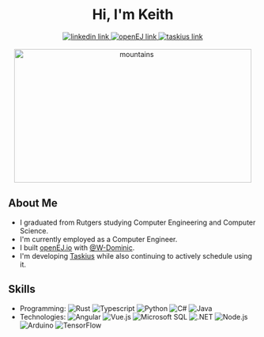<div id="header" align="center">
  <h1>Hi, I'm Keith</h1>
  <div id="badges">
    <a href="https://www.linkedin.com/in/keith-lehman-930949224/">
      <img src="https://img.shields.io/badge/LinkedIn-blue?logo=linkedin&logoColor=white&style=for-the-badge" alt="linkedin link">
    </a>
    <a href="https://openej.io">
      <img src="https://img.shields.io/badge/-openEJ.io-success?style=for-the-badge&logo=subaru" alt="openEJ link">
    </a>
    <a href="https://taskius.radontech.xyz">
      <img src="https://img.shields.io/badge/Taskius-orange?logo=task&logoColor=white&style=for-the-badge" alt="taskius link">
    </a>
  </div>
  <br>
  <img src="https://external-content.duckduckgo.com/iu/?u=http%3A%2F%2Fwww.100hdwallpapers.com%2Fwallpapers%2F3840x2160%2Fmountains_lscape_minimal_4k-hd_wallpapers.jpg&f=1&nofb=1" alt="mountains" width=480 height=270>
</div>
<div id="body" align="left">
  <h2>About Me</h2>
  <ul>
    <li>I graduated from Rutgers studying Computer Engineering and Computer Science.</li>
    <li>I'm currently employed as a Computer Engineer.</li>
    <li>I built <a href="https://openej.io">openEJ.io</a> with <a href="https://github.com/W-Dominic">@W-Dominic</a>.</li>
    <li>I'm developing <a href="https://taskius.radontech.xyz">Taskius</a> while also continuing to actively schedule using it.</li>
  </ul>
  <h2>Skills</h2>
  <ul>
    <li>Programming: <img src="https://img.shields.io/badge/-Rust-orange?style=flat-square&logo=Rust" alt="Rust"> <img src="https://img.shields.io/badge/-Typescript-9cf?style=flat-square&logo=Typescript" alt="Typescript"> <img src="https://img.shields.io/badge/-Python-ff69b4?style=flat-square&logo=Python" alt="Python"> <img src="https://img.shields.io/badge/-C%23-green?style=flat-square&logo=csharp" alt="C#"> <img src="https://img.shields.io/badge/-Java-507590?style=flat-square&logo=openjdk" alt="Java"> 
    <li>Technologies: <img src="https://img.shields.io/badge/-Angular-red?style=flat-square&logo=angular" alt="Angular"> <img src="https://img.shields.io/badge/-Vue-green?style=flat-square&logo=vuedotjs" alt="Vue.js"> <img src="https://img.shields.io/badge/-Microsoft%20SQL-blue?style=flat-square&logo=microsoftsqlserver" alt="Microsoft SQL"> <img src="https://img.shields.io/badge/-.NET-success?style=flat-square&logo=dotnet" alt=".NET"> <img src="https://img.shields.io/badge/-Node.js-grey?style=flat-square&logo=nodedotjs" alt="Node.js"> <img src="https://img.shields.io/badge/-Arduino-9fdddc?style=flat-square&logo=arduino" alt="Arduino"> <img src="https://img.shields.io/badge/-TensorFlow-ffc57f?style=flat-square&logo=tensorflow" alt="TensorFlow">
  </ul>
</div>


